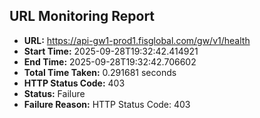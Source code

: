 ## URL Monitoring Report

- **URL:** https://api-gw1-prod1.fisglobal.com/gw/v1/health
- **Start Time:** 2025-09-28T19:32:42.414921
- **End Time:** 2025-09-28T19:32:42.706602
- **Total Time Taken:** 0.291681 seconds
- **HTTP Status Code:** 403
- **Status:** Failure
- **Failure Reason:** HTTP Status Code: 403
